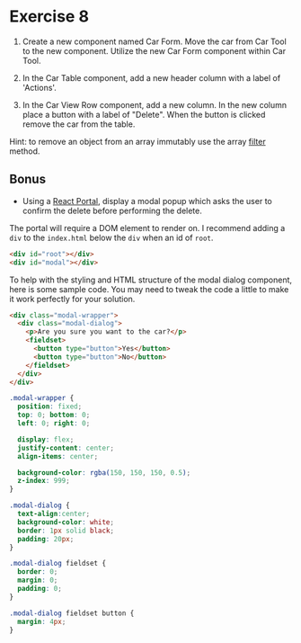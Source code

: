 # Exercise 8

1. Create a new component named Car Form. Move the car from Car Tool to the new component. Utilize the new Car Form component within Car Tool.

2. In the Car Table component, add a new header column with a label of 'Actions'.

3. In the Car View Row component, add a new column. In the new column place a button with a label of "Delete". When the button is clicked remove the car from the table.

Hint: to remove an object from an array immutably use the array [filter](https://developer.mozilla.org/en-US/docs/Web/JavaScript/Reference/Global_Objects/Array/filter) method.

## Bonus

- Using a [React Portal](https://reactjs.org/docs/portals.html), display a modal popup which asks the user to confirm the delete before performing the delete.

The portal will require a DOM element to render on. I recommend adding a `div` to the `index.html` below the `div` when an id of `root`.

```html
<div id="root"></div>
<div id="modal"></div>
```

To help with the styling and HTML structure of the modal dialog component, here is some sample code. You may need to tweak the code a little to make it work perfectly for your solution.

```html
<div class="modal-wrapper">
  <div class="modal-dialog">
    <p>Are you sure you want to the car?</p>
    <fieldset>
      <button type="button">Yes</button>
      <button type="button">No</button>
    </fieldset>
  </div>
</div>
```

```css
.modal-wrapper {
  position: fixed;
  top: 0; bottom: 0;
  left: 0; right: 0;

  display: flex;
  justify-content: center;
  align-items: center;

  background-color: rgba(150, 150, 150, 0.5);
  z-index: 999;
}

.modal-dialog {
  text-align:center;
  background-color: white;
  border: 1px solid black;
  padding: 20px;
}

.modal-dialog fieldset {
  border: 0;
  margin: 0;
  padding: 0;
}

.modal-dialog fieldset button {
  margin: 4px;
}
```
